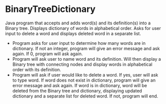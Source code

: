# BinaryTreeDictionary
Java program that accepts and adds word(s) and its definition(s) into a Binary tree. Displays dictionary of words in alphabetical order. Asks for user input to delete a word and displays deleted word in a separate list.

- Program asks for user input to determine how many words are in dictionary. If not an integer, program will give an error message and ask again. If 0, program will ask again.
- Program will ask user to name word and its definition. Will then display a Binary tree with connecting nodes and display words in alphabetical order with its definition.
- Program will ask if user would like to delete a word. If yes, user will ask to type word. If word does not exist in dictionary, program will give an error message and ask again. If word is in dictionary, word will be deleted from the Binary tree and dictionary, displaying updated dictionary and a separate list for deleted word. If not, program will end.
